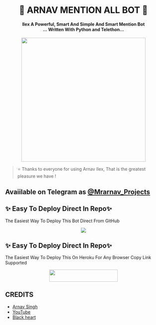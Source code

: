 <h1 align="center"><b>🐾 ARNAV MENTION ALL BOT 🐾</b></h1>

<h4 align="center">Ilex A Powerful, Smart And Simple And Smart Mention Bot <br> ... Written With Python and Telethon...</h4>

<p align="center"><a href="https://t.me/Cute_arnavsingh"><img src="https://te.legra.ph/file/98f485b36e48557068079.jpg" width="400"></a></p>


> ⭐️ Thanks to everyone for using Arnav Ilex, That is the greatest pleasure we have !

## Avaiilable on Telegram as [@Mrarnav_Projects](https://t.me/Arnav_MentionBot)

## ✨ Easy To Deploy Direct In Repo✨

The Easiest Way To Deploy This Bot Direct From GitHub

<p align="center"><a href="https://heroku.com/deploy"><img src="https://www.herokucdn.com/deploy/button.svg"></a>

## ✨ Easy To Deploy Direct In Repo✨

The Easiest Way To Deploy This On Heroku For Any Browser Copy Link Supported

<p align="center"><a href="https://heroku.com/deploy?template=https://github.com/synaxxkhushi/MentionAllSynaxBot"> <img src="https://img.shields.io/badge/Deploy%20To%20Heroku-black?style=for-the-badge&logo=heroku" width="220" height="38.45"/></a></p>
 

## CREDITS

- [Arnav Singh](https://t.me/Cute_arnavsingh)
- [YouTube](https://youtube.com/@arnavsingh143)
- [Black heart](https://t.me/Blackheartx007)
